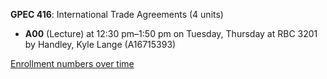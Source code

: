**GPEC 416**: International Trade Agreements (4 units)

- **A00** (Lecture) at 12:30 pm–1:50 pm on Tuesday, Thursday at RBC 3201 by Handley, Kyle Lange (A16715393)

[Enrollment numbers over time](./GPEC416.tsv)
